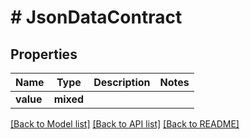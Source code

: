 # # JsonDataContract

## Properties

Name | Type | Description | Notes
------------ | ------------- | ------------- | -------------
**value** | **mixed** |  |

[[Back to Model list]](../../README.md#models) [[Back to API list]](../../README.md#endpoints) [[Back to README]](../../README.md)

